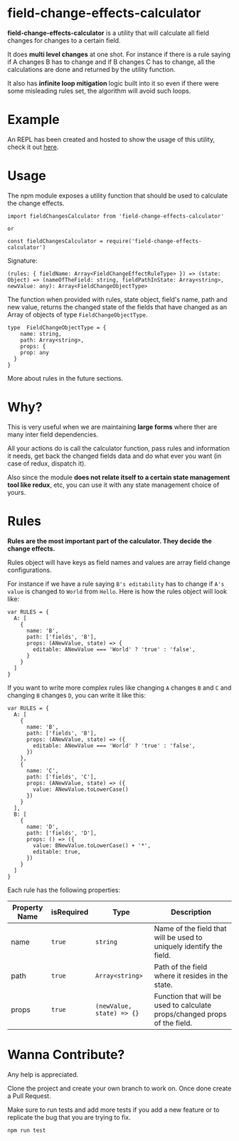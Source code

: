 # field-change-effects-calculator

**field-change-effects-calculator** is a utility that will calculate all field changes for changes to a certain field.

It does **multi level changes** at one shot. For instance if there is a rule saying if A changes B has to change and if B changes C has to change, all the calculations are done and returned by the utility function.

It also has **infinite loop mitigation** logic built into it so even if there were some misleading rules set, the algorithm will avoid such loops.

# Example

An REPL has been created and hosted to show the usage of this utility, check it out [here](https://repl.it/@RevanthKumar2/FieldChangesCalculator).

# Usage

The npm module exposes a utility function that should be used to calculate the change effects.

    import fieldChangesCalculator from 'field-change-effects-calculator'

    or

    const fieldChangesCalculator = require('field-change-effects-calculator')

Signature:

    (rules: { fieldName: Array<FieldChangeEffectRuleType> }) => (state: Object) => (nameOfTheField: string, fieldPathInState: Array<string>, newValue: any): Array<FieldChangeObjectType>

The function when provided with rules, state object, field's name, path and new value, returns the changed state of the fields that have changed as an Array of objects of type `FieldChangeObjectType`.

    type  FieldChangeObjectType = {
        name: string,
        path: Array<string>,
        props: {
        prop: any
      }
    }

More about rules in the future sections.

# Why?

This is very useful when we are maintaining **large forms** where ther are many inter field dependencies.

All your actions do is call the calculator function, pass rules and information it needs, get back the changed fields data and do what ever you want (in case of redux, dispatch it).

Also since the module **does not relate itself to a certain state management tool like redux**, etc, you can use it with any state management choice of yours.

# Rules

**Rules are the most important part of the calculator. They decide the change effects.**

Rules object will have keys as field names and values are array field change configurations.

For instance if we have a rule saying `B's editability` has to change if `A's value` is changed to `World` from `Hello`. Here is how the rules object will look like:

    var RULES = {
      A: [
        {
          name: 'B',
          path: ['fields', 'B'],
          props: (ANewValue, state) => {
            editable: ANewValue === 'World' ? 'true' : 'false',
          }
        }
      ]
    }

If you want to write more complex rules like changing `A` changes `B` and `C` and changing `B` changes `D`, you can write it like this:

    var RULES = {
      A: [
        {
          name: 'B',
          path: ['fields', 'B'],
          props: (ANewValue, state) => ({
            editable: ANewValue === 'World' ? 'true' : 'false',
          })
        },
        {
          name: 'C',
          path: ['fields', 'C'],
          props: (ANewValue, state) => ({
            value: ANewValue.toLowerCase()
          })
        }
      ],
      B: [
        {
          name: 'D',
          path: ['fields', 'D'],
          props: () => ({
            value: BNewValue.toLowerCase() + '*',
            editable: true,
          })
        }
      ]
    }

Each rule has the following properties:

| Property Name | isRequired | Type                      | Description                                                               |
| ------------- | ---------- | ------------------------- | ------------------------------------------------------------------------- |
| name          | `true`     | `string`                  | Name of the field that will be used to uniquely identify the field.       |
| path          | `true`     | `Array<string>`           | Path of the field where it resides in the state.                          |
| props         | `true`     | `(newValue, state) => {}` | Function that will be used to calculate props/changed props of the field. |

# Wanna Contribute?

Any help is appreciated.

Clone the project and create your own branch to work on. Once done create a Pull Request.

Make sure to run tests and add more tests if you add a new feature or to replicate the bug that you are trying to fix.

    npm run test
